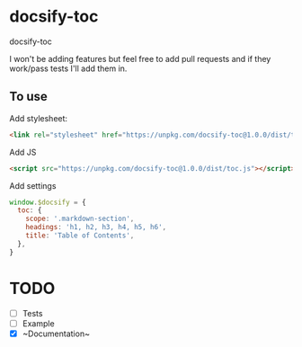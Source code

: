# docsify-toc
docsify-toc

I won't be adding features but feel free to add pull requests and if they work/pass tests I'll add them in.

## To use
Add stylesheet:
```html
<link rel="stylesheet" href="https://unpkg.com/docsify-toc@1.0.0/dist/toc.css">
```

Add JS
```html
<script src="https://unpkg.com/docsify-toc@1.0.0/dist/toc.js"></script>
```

Add settings
```js
window.$docsify = {
  toc: {
    scope: '.markdown-section',
    headings: 'h1, h2, h3, h4, h5, h6',
    title: 'Table of Contents',
  },
}
```

# TODO
- [ ] Tests
- [ ] Example
- [x] ~Documentation~
